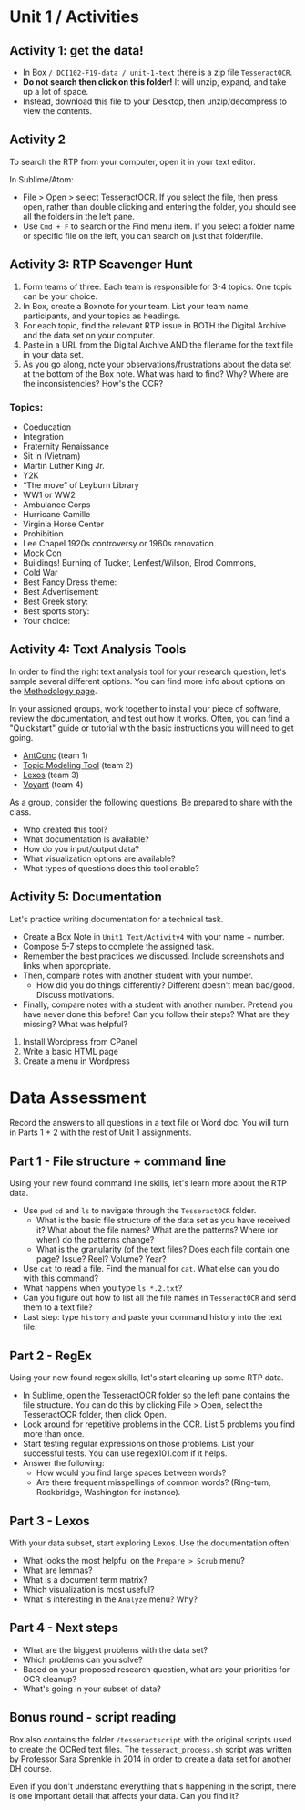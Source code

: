 # Unit 1 / Activities

## Activity 1: get the data!

* In Box ```/ DCI102-F19-data / unit-1-text``` there is a zip file ```TesseractOCR```. 
* **Do not search then click on this folder!** It will unzip, expand, and take up a lot of space. 
* Instead, download this file to your Desktop, then unzip/decompress to view the contents. 

## Activity 2
To search the RTP from your computer, open it in your text editor. 

In Sublime/Atom:
* File > Open > select TesseractOCR. If you select the file, then press open, rather than double clicking and entering the folder, you should see all the folders in the left pane. 
* Use ```Cmd + F``` to search or the Find menu item. If you select a folder name or specific file on the left, you can search on just that folder/file.

## Activity 3: RTP Scavenger Hunt

1. Form teams of three. Each team is responsible for 3-4 topics. One topic can be your choice.
2. In Box, create a Boxnote for your team. List your team name, participants, and your topics as headings. 
3. For each topic, find the relevant RTP issue in BOTH the Digital Archive and the data set on your computer. 
4. Paste in a URL from the Digital Archive AND the filename for the text file in your data set. 
5. As you go along, note your observations/frustrations about the data set at the bottom of the Box note. What was hard to find? Why? Where are the inconsistencies? How's the OCR? 

### Topics:
* Coeducation
* Integration 
* Fraternity Renaissance
* Sit in (Vietnam) 
* Martin Luther King Jr.
* Y2K
* “The move” of Leyburn Library
* WW1 or WW2
* Ambulance Corps 
* Hurricane Camille 
* Virginia Horse Center
* Prohibition 
* Lee Chapel 1920s controversy or 1960s renovation
* Mock Con 
* Buildings! Burning of Tucker, Lenfest/Wilson, Elrod Commons, 
* Cold War
* Best Fancy Dress theme:
* Best Advertisement:
* Best Greek story:
* Best sports story: 
* Your choice: 


## Activity 4: Text Analysis Tools
In order to find the right text analysis tool for your research question, let's sample several different options. You can find more info about options on the [Methodology page](unit1_methodology.md).

In your assigned groups, work together to install your piece of software, review the documentation, and test out how it works. Often, you can find a "Quickstart" guide or tutorial with the basic instructions you will need to get going. 

* [AntConc](http://www.laurenceanthony.net/software/antconc/) (team 1)
* [Topic Modeling Tool](https://senderle.github.io/topic-modeling-tool/documentation/2017/01/06/quickstart.html) (team 2)
* [Lexos](http://lexos.wheatoncollege.edu/) (team 3)
* [Voyant](http://voyant-tools.org/) (team 4)

As a group, consider the following questions. Be prepared to share with the class.  

* Who created this tool?
* What documentation is available?
* How do you input/output data? 
* What visualization options are available? 
* What types of questions does this tool enable?



## Activity 5: Documentation
Let's practice writing documentation for a technical task.

* Create a Box Note in ```Unit1_Text/Activity4``` with your name + number.
* Compose 5-7 steps to complete the assigned task. 
* Remember the best practices we discussed. Include screenshots and links when appropriate.
* Then, compare notes with another student with your number. 
	* How did you do things differently? Different doesn't mean bad/good. Discuss motivations. 
* Finally, compare notes with a student with another number. Pretend you have never done this before! Can you follow their steps? What are they missing? What was helpful?


1. Install Wordpress from CPanel
2. Write a basic HTML page
3. Create a menu in Wordpress

# Data Assessment 
Record the answers to all questions in a text file or Word doc. You will turn in Parts 1 + 2 with the rest of Unit 1 assignments.  

## Part 1 - File structure + command line
Using your new found command line skills, let's learn more about the RTP data. 

* Use `pwd` `cd` and `ls` to navigate through the `TesseractOCR` folder. 
	* What is the basic file structure of the data set as you have received it? What about the file names? What are the patterns? Where (or when) do the patterns change? 
	* What is the granularity (of the text files? Does each file contain one page? Issue? Reel? Volume? Year? 
* Use `cat` to read a file. Find the manual for `cat`. What else can you do with this command?
* What happens when you type `ls *.2.txt`?
* Can you figure out how to list all the file names in `TesseractOCR` and send them to a text file?
* Last step: type `history` and paste your command history into the text file. 

## Part 2 - RegEx 
Using your new found regex skills, let's start cleaning up some RTP data.

* In Sublime, open the TesseractOCR folder so the left pane contains the file structure. You can do this by clicking File > Open, select the TesseractOCR folder, then click Open.
* Look around for repetitive problems in the OCR. List 5 problems you find more than once. 
* Start testing regular expressions on those problems. List your successful tests. You can use regex101.com if it helps. 
* Answer the following: 
	* How would you find large spaces between words?
	* Are there frequent misspellings of common words? \(Ring-tum, Rockbridge, Washington for instance\).

## Part 3 - Lexos
With your data subset, start exploring Lexos. Use the documentation often!
* What looks the most helpful on the `Prepare > Scrub` menu?
* What are lemmas?
* What is a document term matrix?
* Which visualization is most useful?
* What is interesting in the `Analyze` menu? Why?


## Part 4 - Next steps
* What are the biggest problems with the data set?
* Which problems can you solve?
* Based on your proposed research question, what are your priorities for OCR cleanup? 
* What's going in your subset of data? 


## Bonus round - script reading
Box also contains the folder `/tesseractscript` with the original scripts used to create the OCRed text files. The `tesseract_process.sh` script was written by Professor Sara Sprenkle in 2014 in order to create a data set for another DH course.

Even if you don't understand everything that's happening in the script, there is one important detail that affects your data. Can you find it?
